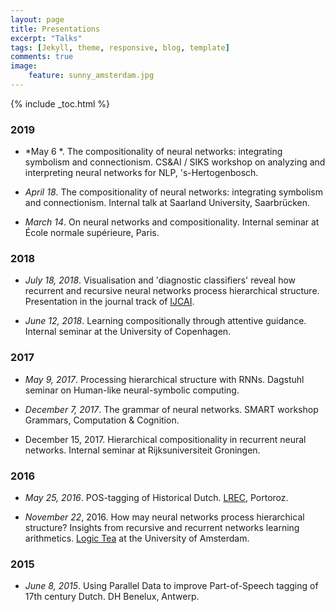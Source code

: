 ```yaml
---
layout: page
title: Presentations
excerpt: "Talks"
tags: [Jekyll, theme, responsive, blog, template]
comments: true
image: 
    feature: sunny_amsterdam.jpg
---
```


{% include _toc.html %}

### 2019

* *May 6 *. The compositionality of neural networks: integrating symbolism and connectionism. CS&AI / SIKS workshop on analyzing and interpreting neural networks for NLP, 's-Hertogenbosch.

* *April 18*. The compositionality of neural networks: integrating symbolism and connectionism. Internal talk at Saarland University, Saarbrücken.

* *March 14*. On neural networks and compositionality. Internal seminar at École normale supérieure, Paris.

### 2018

* *July 18, 2018*. Visualisation and 'diagnostic classifiers' reveal how recurrent and recursive neural networks process hierarchical structure. Presentation in the journal track of [IJCAI](http://static.ijcai.org/2018-Program.html).


* *June 12, 2018*. Learning compositionally through attentive guidance. Internal seminar at the University of Copenhagen.


### 2017

* *May 9, 2017*. Processing hierarchical structure with RNNs. Dagstuhl seminar on Human-like neural-symbolic computing.

* *December 7, 2017*. The grammar of neural networks. SMART workshop Grammars, Computation & Cognition.

* December 15, 2017. Hierarchical compositionality in recurrent neural networks. Internal seminar at Rijksuniversiteit Groningen.

### 2016 

* *May 25, 2016*. POS-tagging of Historical Dutch. [LREC](http://lrec2016.lrec-conf.org/en/conference-programme/accepted-papers/), Portoroz.

* *November 22*, 2016. How may neural networks process hierarchical structure? Insights from recursive and recurrent networks learning arithmetics. [Logic Tea](http://events.illc.uva.nl/logic_tea/) at the University of Amsterdam.

### 2015

* *June 8, 2015*. Using Parallel Data to improve Part-of-Speech tagging of 17th century Dutch. DH Benelux, Antwerp.

